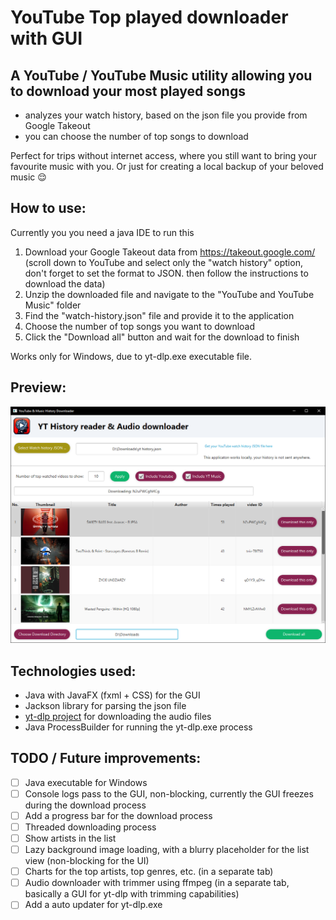 # YouTube Top played downloader with GUI

## A YouTube / YouTube Music utility allowing you to download your most played songs

- analyzes your watch history, based on the json file you provide from Google Takeout
- you can choose the number of top songs to download

Perfect for trips without internet access, where you still want to bring your favourite music with you. Or just for creating a local backup of your beloved music 😌

## How to use:
Currently you you need a java IDE to run this
1. Download your Google Takeout data from https://takeout.google.com/ (scroll down to YouTube and select only the "watch history" option, don't forget to set the format to JSON. then follow the instructions to download the data)
2. Unzip the downloaded file and navigate to the "YouTube and YouTube Music" folder
3. Find the "watch-history.json" file and provide it to the application
4. Choose the number of top songs you want to download
5. Click the "Download all" button and wait for the download to finish

Works only for Windows, due to yt-dlp.exe executable file.

## Preview:
<img width="1000" src="https://raw.githubusercontent.com/MarosLodnipeguh/yt-top-played-download/master/preview.png" alt="" />

## Technologies used:
- Java with JavaFX (fxml + CSS) for the GUI
- Jackson library for parsing the json file
- [yt-dlp project](https://github.com/yt-dlp/yt-dlp) for downloading the audio files
- Java ProcessBuilder for running the yt-dlp.exe process

## TODO / Future improvements:
- [ ] Java executable for Windows
- [ ] Console logs pass to the GUI, non-blocking, currently the GUI freezes during the download process
- [ ] Add a progress bar for the download process
- [ ] Threaded downloading process
- [ ] Show artists in the list
- [ ] Lazy background image loading, with a blurry placeholder for the list view (non-blocking for the UI)
- [ ] Charts for the top artists, top genres, etc. (in a separate tab)
- [ ] Audio downloader with trimmer using ffmpeg (in a separate tab, basically a GUI for yt-dlp with trimming capabilities)
- [ ] Add a auto updater for yt-dlp.exe
